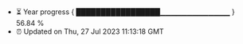 - ⏳ Year progress { █████████████████▁▁▁▁▁▁▁▁▁▁▁▁▁ } 56.84 %
- ⏰ Updated on Thu, 27 Jul 2023 11:13:18 GMT

